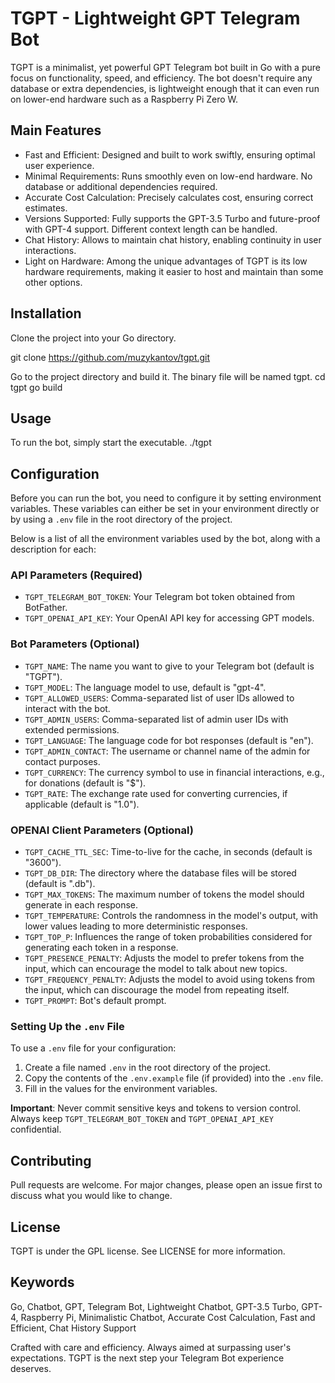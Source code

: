 # TGPT - Lightweight GPT Telegram Bot

TGPT is a minimalist, yet powerful GPT Telegram bot built in Go with a pure focus on functionality, speed, and efficiency. The bot doesn't require any database or extra dependencies, is lightweight enough that it can even run on lower-end hardware such as a Raspberry Pi Zero W.

## Main Features
- Fast and Efficient: Designed and built to work swiftly, ensuring optimal user experience.
- Minimal Requirements: Runs smoothly even on low-end hardware. No database or additional dependencies required.
- Accurate Cost Calculation: Precisely calculates cost, ensuring correct estimates.
- Versions Supported: Fully supports the GPT-3.5 Turbo and future-proof with GPT-4 support. Different context length can be handled.
- Chat History: Allows to maintain chat history, enabling continuity in user interactions.
- Light on Hardware: Among the unique advantages of TGPT is its low hardware requirements, making it easier to host and maintain than some other options.

## Installation
Clone the project into your Go directory.
 
git clone https://github.com/muzykantov/tgpt.git

Go to the project directory and build it. The binary file will be named tgpt.
cd tgpt
go build

## Usage
To run the bot, simply start the executable.
./tgpt

## Configuration

Before you can run the bot, you need to configure it by setting environment variables. These variables can either be set in your environment directly or by using a `.env` file in the root directory of the project.

Below is a list of all the environment variables used by the bot, along with a description for each:

### API Parameters (Required)

- `TGPT_TELEGRAM_BOT_TOKEN`: Your Telegram bot token obtained from BotFather.
- `TGPT_OPENAI_API_KEY`: Your OpenAI API key for accessing GPT models.

### Bot Parameters (Optional)

- `TGPT_NAME`: The name you want to give to your Telegram bot (default is "TGPT").
- `TGPT_MODEL`: The language model to use, default is "gpt-4".
- `TGPT_ALLOWED_USERS`: Comma-separated list of user IDs allowed to interact with the bot.
- `TGPT_ADMIN_USERS`: Comma-separated list of admin user IDs with extended permissions.
- `TGPT_LANGUAGE`: The language code for bot responses (default is "en").
- `TGPT_ADMIN_CONTACT`: The username or channel name of the admin for contact purposes.
- `TGPT_CURRENCY`: The currency symbol to use in financial interactions, e.g., for donations (default is "$").
- `TGPT_RATE`: The exchange rate used for converting currencies, if applicable (default is "1.0").

### OPENAI Client Parameters (Optional)

- `TGPT_CACHE_TTL_SEC`: Time-to-live for the cache, in seconds (default is "3600").
- `TGPT_DB_DIR`: The directory where the database files will be stored (default is ".db").
- `TGPT_MAX_TOKENS`: The maximum number of tokens the model should generate in each response.
- `TGPT_TEMPERATURE`: Controls the randomness in the model's output, with lower values leading to more deterministic responses.
- `TGPT_TOP_P`: Influences the range of token probabilities considered for generating each token in a response.
- `TGPT_PRESENCE_PENALTY`: Adjusts the model to prefer tokens from the input, which can encourage the model to talk about new topics.
- `TGPT_FREQUENCY_PENALTY`: Adjusts the model to avoid using tokens from the input, which can discourage the model from repeating itself.
- `TGPT_PROMPT`: Bot's default prompt.

### Setting Up the `.env` File

To use a `.env` file for your configuration:

1. Create a file named `.env` in the root directory of the project.
2. Copy the contents of the `.env.example` file (if provided) into the `.env` file.
3. Fill in the values for the environment variables.

**Important**: Never commit sensitive keys and tokens to version control. Always keep `TGPT_TELEGRAM_BOT_TOKEN` and `TGPT_OPENAI_API_KEY` confidential.


## Contributing
Pull requests are welcome. For major changes, please open an issue first to discuss what you would like to change.

## License
TGPT is under the GPL license. See LICENSE for more information.

## Keywords
Go, Chatbot, GPT, Telegram Bot, Lightweight Chatbot, GPT-3.5 Turbo, GPT-4, Raspberry Pi, Minimalistic Chatbot, Accurate Cost Calculation, Fast and Efficient, Chat History Support

Crafted with care and efficiency. Always aimed at surpassing user's expectations. TGPT is the next step your Telegram Bot experience deserves.
